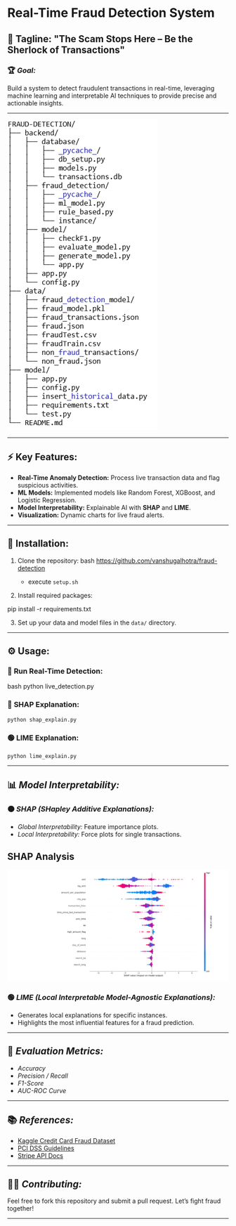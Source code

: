 # Real-Time Fraud Detection System

## 🚀 Tagline: "The Scam Stops Here – Be the Sherlock of Transactions"

### 🏆 *Goal:*
Build a system to detect fraudulent transactions in real-time, leveraging machine learning and interpretable AI techniques to provide precise and actionable insights.

---

![Project Structure](https://raw.githubusercontent.com/vanshugalhotra/fraud-detection/main/structure.png)



---

## ⚡ **Key Features:**
- **Real-Time Anomaly Detection:** Process live transaction data and flag suspicious activities.
- **ML Models:** Implemented models like Random Forest, XGBoost, and Logistic Regression.
- **Model Interpretability:** Explainable AI with **SHAP** and **LIME**.
- **Visualization:** Dynamic charts for live fraud alerts.

---

## 🔧 **Installation:**
1. Clone the repository:
bash
https://github.com/vanshugalhotra/fraud-detection

    - execute ```setup.sh```


2. Install required packages:

pip install -r requirements.txt


3. Set up your data and model files in the `data/` directory.

---

## ⚙ **Usage:**

### 🚨 **Run Real-Time Detection:**
bash
python live_detection.py


### 🧠 **SHAP Explanation:**
```
python shap_explain.py
```

### 🟢 **LIME Explanation:**
```
python lime_explain.py
```

---

## 📊 *Model Interpretability:*

### 🟠 *SHAP (SHapley Additive Explanations):*
- *Global Interpretability:* Feature importance plots.
- *Local Interpretability:* Force plots for single transactions.

## SHAP Analysis
![SHAP Analysis](https://raw.githubusercontent.com/vanshugalhotra/fraud-detection/main/shap.png)

### 🟢 *LIME (Local Interpretable Model-Agnostic Explanations):*
- Generates local explanations for specific instances.
- Highlights the most influential features for a fraud prediction.

---

## 🏅 *Evaluation Metrics:*
- *Accuracy*
- *Precision / Recall*
- *F1-Score*
- *AUC-ROC Curve*

---

## 📚 *References:*
- [Kaggle Credit Card Fraud Dataset](https://www.kaggle.com/datasets)
- [PCI DSS Guidelines](https://www.pcisecuritystandards.org)
- [Stripe API Docs](https://stripe.com/docs/api)

---

## 👩‍💻 *Contributing:*
Feel free to fork this repository and submit a pull request. Let’s fight fraud together!

---